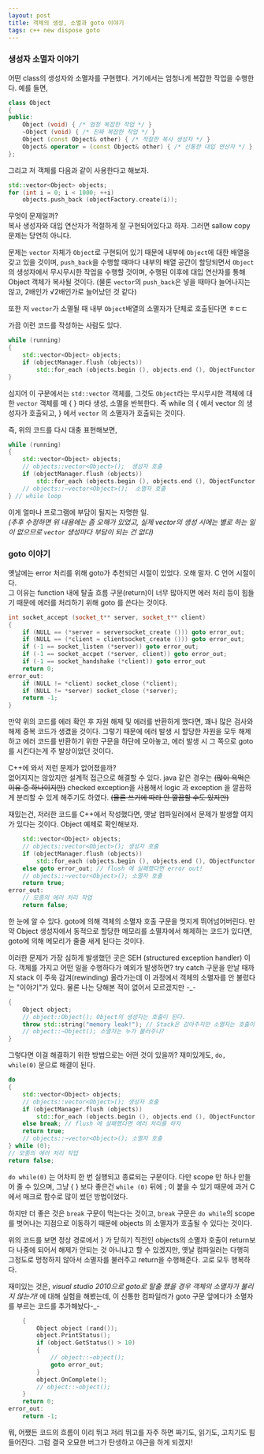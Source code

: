 ```yaml
---
layout: post
title: 객체의 생성, 소멸과 goto 이야기
tags: c++ new dispose goto
---
```


### 생성자 소멸자 이야기 ###

어떤 class의 생성자와 소멸자를 구현했다. 거기에서는 엄청나게 복잡한 작업을 수행한다. 예를 들면,

```cpp
class Object
{
public:
    Object (void) { /* 엄청 복잡한 작업 */ }
    ~Object (void) { /* 진짜 복잡한 작업 */ }
    Object (const Object& other) { /* 적절한 복사 생성자 */ }
    Object& operator = (const Object& other) { /* 신통한 대입 연산자 */ }
};
```

그리고 저 객체를 다음과 같이 사용한다고 해보자.

```cpp
std::vector<Object> objects;
for (int i = 0; i < 1000; ++i)
    objects.push_back (objectFactory.create(i));
```

무엇이 문제일까?  
복사 생성자와 대입 연산자가 적절하게 잘 구현되어있다고 하자. 그러면 sallow copy 문제는 당연히 아니다.

문제는 `vector` 자체가 `Object`로 구현되어 있기 때문에 내부에 `Object`에 대한 배열을 갖고 있을 것이며, `push_back`을 수행할 때마다 내부의 배열 공간이 할당되면서 `Object`의 생성자에서 무시무시한 작업을 수행할 것이며, 수행된 이후에 대입 연산자를 통해 Object 객체가 복사될 것이다.
(물론 `vector`의 `push_back`은 넣을 때마다 늘어나지는 않고, 2배인가 √2배인가로 늘어났던 것 같다)

또한 저 `vector`가 소멸될 때 내부 `Object`배열의 소멸자가 단체로 호출된다면 ㅎㄷㄷ

가끔 이런 코드를 작성하는 사람도 있다.

```cpp
while (running)
{
    std::vector<Object> objects;
    if (objectManager.flush (objects))
        std::for_each (objects.begin (), objects.end (), ObjectFunctor ());
}
```

심지어 이 구문에서는 `std::vector` 객체를, 그것도 `Object`라는 무시무시한 객체에 대한 `vector` 객체를 매 { } 마다 생성, 소멸을 반복한다. 즉 while 의 { 에서 vector 의 생성자가 호출되고, } 에서 `vector` 의 소멸자가 호출되는 것이다.

즉, 위의 코드를 다시 대충 표현해보면,

```cpp
while (running)
{
    std::vector<Object> objects;
    // objects::vector<Object>();  생성자 호출
    if (objectManager.flush (objects))
        std::for_each (objects.begin (), objects.end (), ObjectFunctor ());
    // objects::~vector<Object>();  소멸자 호출
} // while loop
```

이게 얼마나 프로그램에 부담이 될지는 자명한 일.  
*(추후 수정하면 위 내용에는 좀 오해가 있었고, 실제 vector의 생성 시에는 별로 하는 일이 없으므로 `vector` 생성마다 부담이 되는 건 없다)*

### goto 이야기 ###

옛날에는 error 처리를 위해 goto가 추천되던 시절이 있었다. 오해 말자. C 언어 시절이다.  
그 이유는 function 내에 탈출 흐름 구문(return)이 너무 많아지면 에러 처리 등이 힘들기 때문에 에러를 처리하기 위해 goto 를 쓴다는 것이다.

```cpp
int socket_accept (socket_t** server, socket_t** client)
{
    if (NULL == (*server = serversocket_create ())) goto error_out;
    if (NULL == (*client = clientsocket_create ())) goto error_out;
    if (-1 == socket_listen (*server)) goto error_out;
    if (-1 == socket_accpet (*server, client)) goto error_out;
    if (-1 == socket_handshake (*client)) goto error_out
    return 0;
error_out:
    if (NULL != *client) socket_close (*client);
    if (NULL != *server) socket_close (*server);
    return -1;
}
```

만약 위의 코드를 에러 확인 후 자원 해제 및 에러를 반환하게 했다면, 꽤나 많은 검사와 해제 중복 코드가 생겼을 것이다. 그렇기 때문에 에러 발생 시 할당한 자원을 모두 해제하고 에러 코드를 반환하기 위한 구문을 하단에 모아놓고, 에러 발생 시 그 쪽으로 goto를 시킨다는게 주 발상이었던 것이다.

C++에 와서 저런 문제가 없어졌을까?  
없어지지는 않았지만 설계적 접근으로 해결할 수 있다. java 같은 경우는 ~~(많이 욕먹은 이유 중 하나이지만)~~ checked exception을 사용해서 logic 과 exception 을 깔끔하게 분리할 수 있게 해주기도 하였다. ~~(물론 쓰기에 따라 안 깔끔할 수도 있지만)~~

재밌는건, 저러한 코드를 C++에서 작성했다면, 옛날 컴파일러에서 문제가 발생할 여지가 있다는 것이다.
Object 예제로 확인해보자.

```cpp
    std::vector<Object> objects;
    // objects::vector<Object>(); 생성자 호출
    if (objectManager.flush (objects))
        std::for_each (objects.begin (), objects.end (), ObjectFunctor ());
    else goto error_out; // flush 에 실패했다면 error out!
    // objects::~vector<Object>(); 소멸자 호출
    return true;
error_out:
    // 모종의 에러 처리 작업
    return false;
```

한 눈에 알 수 있다. goto에 의해 객체의 소멸자 호출 구문을 멋지게 뛰어넘어버린다. 만약 Object 생성자에서 동적으로 할당한 메모리를 소멸자에서 해제하는 코드가 있다면, goto에 의해 메모리가 줄줄 새게 된다는 것이다.

이러한 문제가 가장 심하게 발생했던 곳은 SEH (structured exception handler) 이다. 객체를 가지고 어떤 일을 수행하다가 예외가 발생하면? try catch 구문을 만날 때까지 stack 이 주욱 감겨(rewinding) 올라가는데 이 과정에서 객체의 소멸자를 안 불렀다는 "이야기"가 있다. 물론 나는 당해본 적이 없어서 모르겠지만 -_-

```cpp
{
    Object object;
    // object::Object(); Object의 생성자는 호출이 된다.
    throw std::string("memory leak!"); // Stack은 감아주지만 소멸자는 호출이 안된다.
    // object::~Object(); 소멸자는 누가 불러주나?
}
```

그렇다면 이걸 해결하기 위한 방법으로는 어떤 것이 있을까? 재미있게도, `do, while(0)` 문으로 해결이 된다.

```cpp
do
{
    std::vector<Object> objects;
    // objects::vector<Object>(); 생성자 호출
    if (objectManager.flush (objects))
        std::for_each (objects.begin (), objects.end (), ObjectFunctor ());
    else break; // flush 에 실패했다면 에러 처리를 하자
    return true;
    // objects::~vector<Object>(); 소멸자 호출
} while (0);
// 모종의 에러 처리 작업
return false;
```

`do while(0)` 는 어차피 한 번 실행되고 종료되는 구문이다. 다만 scope 만 하나 만들어 줄 수 있으며, 그냥 { } 보다 좋은건 `while (0)` 뒤에 ; 이 붙을 수 있기 때문에 과거 C에서 매크로 함수로 많이 썼던 방법이었다.

하지만 더 좋은 것은 `break` 구문이 먹는다는 것이고, `break` 구문은 `do while`의 scope를 벗어나는 지점으로 이동하기 때문에 objects 의 소멸자가 호출될 수 있다는 것이다.

위의 코드를 보면 정상 경로에서 } 가 닫히기 직전인 objects의 소멸자 호출이 return보다 나중에 되어서 해제가 안되는 것 아니냐고 할 수 있겠지만, 옛날 컴파일러는 다행히 그정도로 멍청하지 않아서 소멸자를 불러주고 return을 수행해준다. 고로 모두 행복하다.

재미있는 것은, *visual studio 2010으로 goto로 탈출 했을 경우 객체의 소멸자가 불리지 않는가!* 에 대해 실험을 해봤는데, 이 신통한 컴파일러가 goto 구문 앞에다가 소멸자를 부르는 코드를 추가해놨다-_-

```cpp
    {
        Object object (rand());
        object.PrintStatus();
        if (object.GetStatus() > 10)
        {
            // object::~object();
            goto error_out;
        }
        object.OnComplete();
        // object::~object();
    }
    return 0;
error_out:
    return -1;
```

뭐, 어쨌든 코드의 흐름이 이리 뛰고 저리 뛰고를 자주 하면 짜기도, 읽기도, 고치기도 힘들어진다. 그럼 결국 오묘한 버그가 탄생하고 야근을 하게 되겠지!